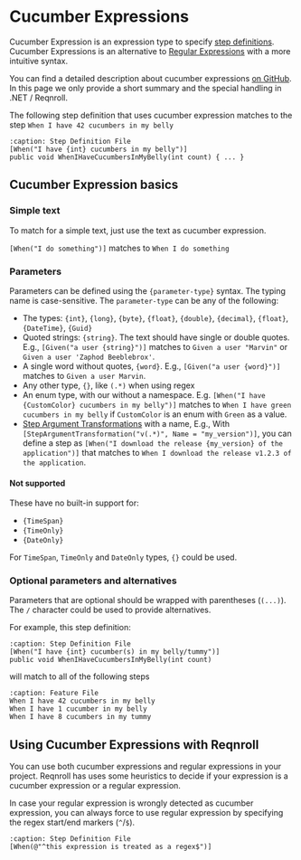 # Cucumber Expressions

Cucumber Expression is an expression type to specify [step definitions](step-definitions). Cucumber Expressions is an alternative to [Regular Expressions](https://docs.microsoft.com/en-us/dotnet/standard/base-types/regular-expressions) with a more intuitive syntax.

You can find a detailed description about cucumber expressions [on GitHub](https://github.com/cucumber/cucumber-expressions#readme). In this page we only provide a short summary and the special handling in .NET / Reqnroll.

The following step definition that uses cucumber expression matches to the step `When I have 42 cucumbers in my belly`

```{code-block} csharp
:caption: Step Definition File
[When("I have {int} cucumbers in my belly")]
public void WhenIHaveCucumbersInMyBelly(int count) { ... }
```

## Cucumber Expression basics

### Simple text

To match for a simple text, just use the text as cucumber expression. 

`[When("I do something")]` matches to `When I do something`

### Parameters

Parameters can be defined using the `{parameter-type}` syntax. The typing name is case-sensitive. The `parameter-type` can be any of the following:

* The types: `{int}`, `{long}`, `{byte}`, `{float}`, `{double}`, `{decimal}`, `{float}`, `{DateTime}`, `{Guid}`
* Quoted strings: `{string}`. The text should have single or double quotes. E.g., `[Given("a user {string}")]` matches to `Given a user "Marvin"` or `Given a user 'Zaphod Beeblebrox'`.
* A single word without quotes, `{word}`. E.g., `[Given("a user {word}")]` matches to `Given a user Marvin`.
* Any other type, `{}`, like `(.*)` when using regex
* An enum type, with our without a namespace. E.g. `[When("I have {CustomColor} cucumbers in my belly")]` matches to `When I have green cucumbers in my belly` if `CustomColor` is an enum with `Green` as a value.
* [Step Argument Transformations](step-argument-conversions.html#step-argument-transformation) with a name, E.g., With `[StepArgumentTransformation("v(.*)", Name = "my_version")]`, you can define a step as `[When("I download the release {my_version} of the application")]` that matches to `When I download the release v1.2.3 of the application`.

#### Not supported

These have no built-in support for:
* `{TimeSpan}`
* `{TimeOnly}`
* `{DateOnly}`

For `TimeSpan`, `TimeOnly` and `DateOnly` types, `{}` could be used. 

### Optional parameters and alternatives

Parameters that are optional should be wrapped with parentheses (`(...)`).
The `/` character could be used to provide alternatives.

For example, this step definition:

```{code-block} csharp
:caption: Step Definition File
[When("I have {int} cucumber(s) in my belly/tummy")]
public void WhenIHaveCucumbersInMyBelly(int count)
```

will match to all of the following steps

```{code-block} gherkin
:caption: Feature File
When I have 42 cucumbers in my belly
When I have 1 cucumber in my belly
When I have 8 cucumbers in my tummy
```

## Using Cucumber Expressions with Reqnroll

You can use both cucumber expressions and regular expressions in your project. Reqnroll has uses some heuristics to decide if your expression is a cucumber expression or a regular expression.

In case your regular expression is wrongly detected as cucumber expression, you can always force to use regular expression by specifying the regex start/end markers (`^`/`$`).

```{code-block} csharp
:caption: Step Definition File
[When(@"^this expression is treated as a regex$")]
```
